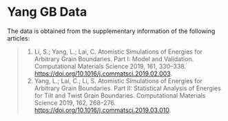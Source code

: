 # Yang GB Data
The data is obtained from the supplementary information of the following articles:
> 1. Li, S.; Yang, L.; Lai, C. Atomistic Simulations of Energies for Arbitrary Grain Boundaries. Part I: Model and Validation. Computational Materials Science 2019, 161, 330–338. https://doi.org/10.1016/j.commatsci.2019.02.003.
> 1. Yang, L.; Lai, C.; Li, S. Atomistic Simulations of Energies for Arbitrary Grain Boundaries. Part II: Statistical Analysis of Energies for Tilt and Twist Grain Boundaries. Computational Materials Science 2019, 162, 268–276. https://doi.org/10.1016/j.commatsci.2019.03.010.
